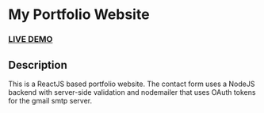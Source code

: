 # My Portfolio Website      
### <a href="https://portfolio-tanmay.herokuapp.com/">LIVE DEMO</a> 

## Description
This is a ReactJS based portfolio website. The contact form uses a NodeJS backend with server-side validation and nodemailer that uses OAuth tokens for the gmail smtp server.
